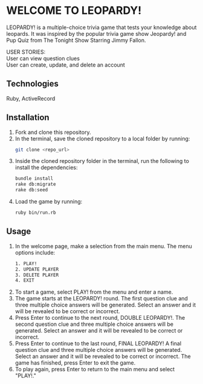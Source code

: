 # WELCOME TO LEOPARDY!

LEOPARDY! is a multiple-choice trivia game that tests your knowledge about leopards. It was inspired by the popular trivia game show Jeopardy! and Pup Quiz from The Tonight Show Starring Jimmy Fallon.  

USER STORIES:  
User can view question clues  
User can create, update, and delete an account  

## Technologies 
Ruby, ActiveRecord  

## Installation

1. Fork and clone this repository.
2. In the terminal, save the cloned repository to a local folder by running:   
    ``` bash
    git clone <repo_url>
    ```
3. Inside the cloned repository folder in the terminal, run the following to install the dependencies:
    ```bash 
    bundle install
    rake db:migrate
    rake db:seed
    ```
4. Load the game by running:
    ```bash 
    ruby bin/run.rb
    ```

## Usage

1. In the welcome page, make a selection from the main menu. The menu options include: 
    ```bash
    1. PLAY!
    2. UPDATE PLAYER
    3. DELETE PLAYER
    4. EXIT
    ```
3. To start a game, select PLAY! from the menu and enter a name.
4. The game starts at the LEOPARDY! round. The first question clue and three multiple choice answers will be generated. Select an answer and it will be revealed to be correct or incorrect.
6. Press Enter to continue to the next round, DOUBLE LEOPARDY!. The second question clue and three multiple choice answers will be generated. Select an answer and it will be revealed to be correct or incorrect.
8. Press Enter to continue to the last round, FINAL LEOPARDY! A final question clue and three multiple choice answers will be generated. Select an answer and it will be revealed to be correct or incorrect. The game has finished, press Enter to exit the game.
10. To play again, press Enter to return to the main menu and select "PLAY!."

